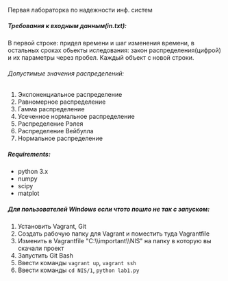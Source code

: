 Первая лабораторка по надежности инф. систем
<h5>Требования к входным данным(in.txt):</h5>
В первой строке: придел времени и шаг изменения времени, в остальных сроках обьекты иследования: закон распределения(цифрой) 
и их параметры через пробел. Каждый объект с новой строки.<br>
<h6>Допустимые значения распределений:</h6>
<ol>
<li>
 Экспоненциальное распределение
</li>
<li>
 Равномерное распределение
</li>
<li>
 Гамма распределение
</li>
<li>
 Усеченное нормальное распределение
</li>
<li>
 Распределение Рэлея
</li>
<li>
 Распределение Вейбулла
</li>
<li>
 Нормальное распределение
</li>
</ol>
<h5>Requirements:</h5>
<ul>
<li>
python 3.x
</li>
<li>
numpy
</li>
<li>
scipy
</li>
<li>
matplot
</li>
</ul>
<h5>Для пользователей Windows если чтото пошло не так с запуском:</h5>
<ol>
<li>
Установить Vagrant, Git
</li>
<li>
Создать рабочую папку для Vagrant и поместить туда Vagrantfile
</li>
<li>
Изменить в Vagrantfile "C:\\important\\NIS" на папку в которую вы скачали проект
</li>
<li>
Запустить Git Bash
</li>
<li>
Ввести команды <code>vagrant up</code>, <code>vagrant ssh</code> 
</li>
<li>
Ввести команды <code>cd NIS/1</code>, <code>python lab1.py</code> 
</li>
</ul>